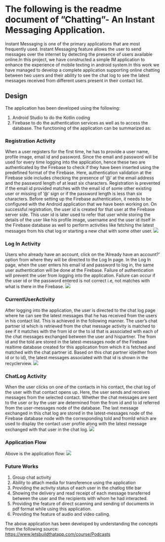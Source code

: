 # The following is the readme document of ”Chatting”- An Instant Messaging Application.
Instant Messaging is one of the primary applications that are most frequently used. Instant Messaging feature allows the user to send messages over the internet by detecting the presence of users available online.In this project, we have constructed a simple IM application to enhance the experience of mobile texting in android system.In this work we have managed to develop a complete application supporting online chatting between two users and their ability to see the chat log to see the latest messages received from different users present in their contact list.
## Design
The application has been developed using the following:
1) Android Studio to do the Kotlin coding
2) Firebase to do the authentication services as well as to access the database.
The functioning of the application can be summarized as:
### Registration Activity
When a user registers for the first time, he has to provide a user name, profile image, email id and password. Since the email and password will be used for every time logging into the application, hence these two are authenticated by the Firebase to check if they have been inserted using the predefined format of the Firebase. Here, authentication validation at the Firebase side includes checking the presence of ’@’ at the email address and the password length of at least six characters. Registration is prevented if the email id provided matches with the email id of some other existing user or missing of ’@’ sign or if the password length is less than six characters. Before setting up the Firebase authentication, it needs to be configured with the Android application that we have been working on. On successful registration, the user id is created for that user at the Firebase server side. This user id is later used to refer that user while storing the details of the user like his profile image, username and the user id itself in the Firebase database as well to perform activities like fetching the latest messages from his chat log or starting a new chat with some other user.
![](images/RegistrationActivity.PNG)
### Log In Activity
Users who already have an account, click on the ’Already have an account?’ option from where they will be directed to the Log In page. In the Log In page, when the user enters his email id and password to log in, the same user authentication will be done at the Firebase. Failure of authentication will prevent the user from logging into the application. Failure can occur if the user id or the password entered is not correct i.e, not matches with what is there in the Firebase.
![](images/LogIn.PNG)
### CurrentUserActivity
After logging into the application, the user is directed to the chat log page where he can see the latest messages that he has received from the users in his contact list. This is achieved in the following manner. The user’s chat partner id which is retrieved from the chat message activity is matched to see if it matches with the from id or the to id that is associated with each of the chat messages exchanged between the user and hispartner. The from id and the toId are stored in the latest-messages node of the Firebase realtime database created for this application from which it is fetched and matched with the chat partner id. Based on this chat partner id(either from id or to id), the latest messages associated with that id is shown in the recyclerview.
![](images/CurrentUserActivity.PNG)
### ChatLog Activity
When the user clicks on one of the contacts in his contact, the chat log of the user with that contact opens up. Here, the user sends and receives messages from the selected contact. Whether the chat messages are sent to the user or by the user are determined from the from id and to id referred from the user-messages node of the database. The last message exchanged
in this chat log are stored in the latest-messages node of the Firebase database node with the corresponding toId and fromId which are used to display the contact user profile along with the latest message exchanged with that user in the chat log.
![](images/Chatlog.PNG)
### Application Flow
Above is the application flow:
![](images/ApplicationFlow.PNG)

### Future Works

1) Group chat activity
2) Ability to attach media for transference using the application
3) Providing the activity status of each user in the chatlog title bar
4) Showing the delivery and read receipt of each message transferred between the user and the recipients with whom he
had interacted.
5) Providing the feature of direct scanning and sending of documents in pdf format while using this application.
6) Providing the feature of audio and video calling.

The above application has been developed by understanding the concepts from the following source:
https://www.letsbuildthatapp.com/course/Podcasts


       
